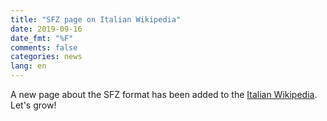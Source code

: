 ```yaml
---
title: "SFZ page on Italian Wikipedia"
date: 2019-09-16
date_fmt: "%F"
comments: false
categories: news
lang: en
---
```

A new page about the SFZ format has been added to the [Italian Wikipedia].
Let's grow!

[Italian Wikipedia]: https://it.wikipedia.org/wiki/SFZ_(formato_di_file)
